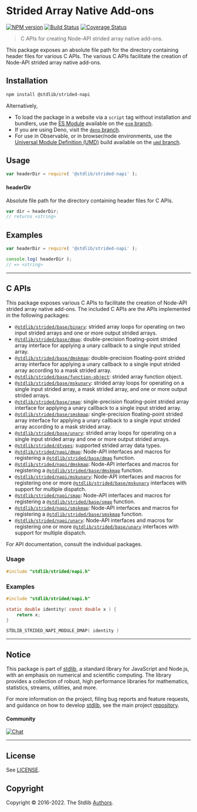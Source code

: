 <!--

@license Apache-2.0

Copyright (c) 2020 The Stdlib Authors.

Licensed under the Apache License, Version 2.0 (the "License");
you may not use this file except in compliance with the License.
You may obtain a copy of the License at

   http://www.apache.org/licenses/LICENSE-2.0

Unless required by applicable law or agreed to in writing, software
distributed under the License is distributed on an "AS IS" BASIS,
WITHOUT WARRANTIES OR CONDITIONS OF ANY KIND, either express or implied.
See the License for the specific language governing permissions and
limitations under the License.

-->

# Strided Array Native Add-ons

[![NPM version][npm-image]][npm-url] [![Build Status][test-image]][test-url] [![Coverage Status][coverage-image]][coverage-url] <!-- [![dependencies][dependencies-image]][dependencies-url] -->

> C APIs for creating Node-API strided array native add-ons.

<!-- Section to include introductory text. Make sure to keep an empty line after the intro `section` element and another before the `/section` close. -->

<section class="intro">

This package exposes an absolute file path for the directory containing header files for various C APIs. The various C APIs facilitate the creation of Node-API strided array native add-ons.

</section>

<!-- /.intro -->

<!-- Package usage documentation. -->

<section class="installation">

## Installation

```bash
npm install @stdlib/strided-napi
```

Alternatively,

-   To load the package in a website via a `script` tag without installation and bundlers, use the [ES Module][es-module] available on the [`esm` branch][esm-url].
-   If you are using Deno, visit the [`deno` branch][deno-url].
-   For use in Observable, or in browser/node environments, use the [Universal Module Definition (UMD)][umd] build available on the [`umd` branch][umd-url].

</section>

<section class="usage">

## Usage

```javascript
var headerDir = require( '@stdlib/strided-napi' );
```

#### headerDir

Absolute file path for the directory containing header files for C APIs.

```javascript
var dir = headerDir;
// returns <string>
```

</section>

<!-- /.usage -->

<!-- Package usage notes. Make sure to keep an empty line after the `section` element and another before the `/section` close. -->

<section class="notes">

</section>

<!-- /.notes -->

<!-- Package usage examples. -->

<section class="examples">

## Examples

```javascript
var headerDir = require( '@stdlib/strided-napi' );

console.log( headerDir );
// => <string>
```

</section>

<!-- /.examples -->

<!-- C interface documentation. -->

* * *

<section class="c">

## C APIs

<!-- Section to include introductory text. Make sure to keep an empty line after the intro `section` element and another before the `/section` close. -->

<section class="intro">

This package exposes various C APIs to facilitate the creation of Node-API strided array native add-ons. The included C APIs are the APIs implemented in the following packages:

<!-- NOTE: please keep in alphabetical order -->

-   [`@stdlib/strided/base/binary`][@stdlib/strided/base/binary]: strided array loops for operating on two input strided arrays and one or more output strided arrays. 
-   [`@stdlib/strided/base/dmap`][@stdlib/strided/base/dmap]: double-precision floating-point strided array interface for applying a unary callback to a single input strided array. 
-   [`@stdlib/strided/base/dmskmap`][@stdlib/strided/base/dmskmap]: double-precision floating-point strided array interface for applying a unary callback to a single input strided array according to a mask strided array.
-   [`@stdlib/strided/base/function-object`][@stdlib/strided/base/function-object]: strided array function object.
-   [`@stdlib/strided/base/mskunary`][@stdlib/strided/base/mskunary]: strided array loops for operating on a single input strided array, a mask strided array, and one or more output strided arrays. 
-   [`@stdlib/strided/base/smap`][@stdlib/strided/base/smap]: single-precision floating-point strided array interface for applying a unary callback to a single input strided array.
-   [`@stdlib/strided/base/smskmap`][@stdlib/strided/base/smskmap]: single-precision floating-point strided array interface for applying a unary callback to a single input strided array according to a mask strided array.
-   [`@stdlib/strided/base/unary`][@stdlib/strided/base/unary]: strided array loops for operating on a single input strided array and one or more output strided arrays. 
-   [`@stdlib/strided/dtypes`][@stdlib/strided/dtypes]: supported strided array data types.
-   [`@stdlib/strided/napi/dmap`][@stdlib/strided/napi/dmap]: Node-API interfaces and macros for registering a [`@stdlib/strided/base/dmap`][@stdlib/strided/base/dmap] function.
-   [`@stdlib/strided/napi/dmskmap`][@stdlib/strided/napi/dmskmap]: Node-API interfaces and macros for registering a [`@stdlib/strided/base/dmskmap`][@stdlib/strided/base/dmskmap] function.
-   [`@stdlib/strided/napi/mskunary`][@stdlib/strided/napi/mskunary]: Node-API interfaces and macros for registering one or more [`@stdlib/strided/base/mskunary`][@stdlib/strided/base/mskunary] interfaces with support for multiple dispatch.
-   [`@stdlib/strided/napi/smap`][@stdlib/strided/napi/smap]: Node-API interfaces and macros for registering a [`@stdlib/strided/base/smap`][@stdlib/strided/base/smap] function.
-   [`@stdlib/strided/napi/smskmap`][@stdlib/strided/napi/smskmap]: Node-API interfaces and macros for registering a [`@stdlib/strided/base/smskmap`][@stdlib/strided/base/smskmap] function.
-   [`@stdlib/strided/napi/unary`][@stdlib/strided/napi/unary]: Node-API interfaces and macros for registering one or more [`@stdlib/strided/base/unary`][@stdlib/strided/base/unary] interfaces with support for multiple dispatch.

For API documentation, consult the individual packages.

</section>

<!-- /.intro -->

<!-- C usage documentation. -->

<section class="usage">

### Usage

```c
#include "stdlib/strided/napi.h"
```

</section>

<!-- /.usage -->

<!-- C API usage notes. Make sure to keep an empty line after the `section` element and another before the `/section` close. -->

<section class="notes">

</section>

<!-- /.notes -->

<!-- C API usage examples. -->

<section class="examples">

### Examples

```c
#include "stdlib/strided/napi.h"

static double identity( const double x ) {
    return x;
}

STDLIB_STRIDED_NAPI_MODULE_DMAP( identity )
```

</section>

<!-- /.examples -->

</section>

<!-- /.c -->

<!-- Section to include cited references. If references are included, add a horizontal rule *before* the section. Make sure to keep an empty line after the `section` element and another before the `/section` close. -->

<section class="references">

</section>

<!-- /.references -->

<!-- Section for related `stdlib` packages. Do not manually edit this section, as it is automatically populated. -->

<section class="related">

</section>

<!-- /.related -->

<!-- Section for all links. Make sure to keep an empty line after the `section` element and another before the `/section` close. -->


<section class="main-repo" >

* * *

## Notice

This package is part of [stdlib][stdlib], a standard library for JavaScript and Node.js, with an emphasis on numerical and scientific computing. The library provides a collection of robust, high performance libraries for mathematics, statistics, streams, utilities, and more.

For more information on the project, filing bug reports and feature requests, and guidance on how to develop [stdlib][stdlib], see the main project [repository][stdlib].

#### Community

[![Chat][chat-image]][chat-url]

---

## License

See [LICENSE][stdlib-license].


## Copyright

Copyright &copy; 2016-2022. The Stdlib [Authors][stdlib-authors].

</section>

<!-- /.stdlib -->

<!-- Section for all links. Make sure to keep an empty line after the `section` element and another before the `/section` close. -->

<section class="links">

[npm-image]: http://img.shields.io/npm/v/@stdlib/strided-napi.svg
[npm-url]: https://npmjs.org/package/@stdlib/strided-napi

[test-image]: https://github.com/stdlib-js/strided-napi/actions/workflows/test.yml/badge.svg
[test-url]: https://github.com/stdlib-js/strided-napi/actions/workflows/test.yml

[coverage-image]: https://img.shields.io/codecov/c/github/stdlib-js/strided-napi/main.svg
[coverage-url]: https://codecov.io/github/stdlib-js/strided-napi?branch=main

<!--

[dependencies-image]: https://img.shields.io/david/stdlib-js/strided-napi.svg
[dependencies-url]: https://david-dm.org/stdlib-js/strided-napi/main

-->

[umd]: https://github.com/umdjs/umd
[es-module]: https://developer.mozilla.org/en-US/docs/Web/JavaScript/Guide/Modules

[deno-url]: https://github.com/stdlib-js/strided-napi/tree/deno
[umd-url]: https://github.com/stdlib-js/strided-napi/tree/umd
[esm-url]: https://github.com/stdlib-js/strided-napi/tree/esm

[chat-image]: https://img.shields.io/gitter/room/stdlib-js/stdlib.svg
[chat-url]: https://gitter.im/stdlib-js/stdlib/

[stdlib]: https://github.com/stdlib-js/stdlib

[stdlib-authors]: https://github.com/stdlib-js/stdlib/graphs/contributors

[stdlib-license]: https://raw.githubusercontent.com/stdlib-js/strided-napi/main/LICENSE

[@stdlib/strided/base/binary]: https://github.com/stdlib-js/strided-base-binary

[@stdlib/strided/base/dmap]: https://github.com/stdlib-js/strided-base-dmap

[@stdlib/strided/base/dmskmap]: https://github.com/stdlib-js/strided-base-dmskmap

[@stdlib/strided/base/function-object]: https://github.com/stdlib-js/strided-base-function-object

[@stdlib/strided/base/mskunary]: https://github.com/stdlib-js/strided-base-mskunary

[@stdlib/strided/base/smap]: https://github.com/stdlib-js/strided-base-smap

[@stdlib/strided/base/smskmap]: https://github.com/stdlib-js/strided-base-smskmap

[@stdlib/strided/base/unary]: https://github.com/stdlib-js/strided-base-unary

[@stdlib/strided/dtypes]: https://github.com/stdlib-js/strided-dtypes

[@stdlib/strided/napi/dmap]: https://github.com/stdlib-js/strided-napi-dmap

[@stdlib/strided/napi/dmskmap]: https://github.com/stdlib-js/strided-napi-dmskmap

[@stdlib/strided/napi/mskunary]: https://github.com/stdlib-js/strided-napi-mskunary

[@stdlib/strided/napi/smap]: https://github.com/stdlib-js/strided-napi-smap

[@stdlib/strided/napi/smskmap]: https://github.com/stdlib-js/strided-napi-smskmap

[@stdlib/strided/napi/unary]: https://github.com/stdlib-js/strided-napi-unary

</section>

<!-- /.links -->

